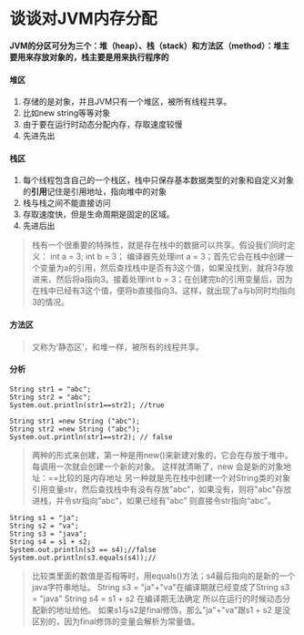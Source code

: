 # 谈谈对JVM内存分配

**JVM的分区可分为三个：堆（heap）、栈（stack）和方法区（method）：堆主要用来存放对象的，栈主要是用来执行程序的**

#### 堆区
1. 存储的是对象，并且JVM只有一个堆区，被所有线程共享。
2. 比如new string等等对象
3. 由于要在运行时动态分配内存，存取速度较慢
4. 先进先出

#### 栈区
1. 每个线程包含自己的一个栈区，栈中只保存基本数据类型的对象和自定义对象的**引用**记住是引用地址，指向堆中的对象
2. 栈与栈之间不能直接访问
3. 存取速度快，但是生命周期是固定的区域。
4. 先进后出
>栈有一个很重要的特殊性，就是存在栈中的数据可以共享。假设我们同时定义： 
int a = 3; 
int b = 3； 
编译器先处理int a = 3；首先它会在栈中创建一个变量为a的引用，然后查找栈中是否有3这个值，如果没找到，就将3存放进来，然后将a指向3。接着处理int b = 3；在创建完b的引用变量后，因为在栈中已经有3这个值，便将b直接指向3。这样，就出现了a与b同时均指向3的情况。
<!--more-->
#### 方法区
>又称为‘静态区’，和堆一样，被所有的线程共享。

#### 分析
```
String str1 = "abc"; 
String str2 = "abc"; 
System.out.println(str1==str2); //true 
```
```
String str1 =new String ("abc"); 
String str2 =new String ("abc"); 
System.out.println(str1==str2); // false 
```
> 两种的形式来创建，第一种是用new()来新建对象的，它会在存放于堆中。每调用一次就会创建一个新的对象。
这样就清晰了，new 会是新的对象地址：==比较的是内存地址
另一种就是先在栈中创建一个对String类的对象引用变量str，然后查找栈中有没有存放"abc"，如果没有，则将"abc"存放进栈，并令str指向”abc”，如果已经有”abc” 则直接令str指向“abc”。

```
String s1 = "ja"; 
String s2 = "va"; 
String s3 = "java";
String s4 = s1 + s2; 
System.out.println(s3 == s4);//false 
System.out.println(s3.equals(s4));//
```
>比较类里面的数值是否相等时，用equals()方法；s4最后指向的是新的一个java字符串地址。
String s3 = "ja"+"va"在编译期就已经变成了String s3 = "java"
String s4 = s1 + s2 在编译期无法确定 所以在运行的时候动态分配新的地址给他。
如果s1与s2是final修饰，那么"ja"+"va"跟s1 + s2 是没区别的，因为final修饰的变量会解析为常量值。





